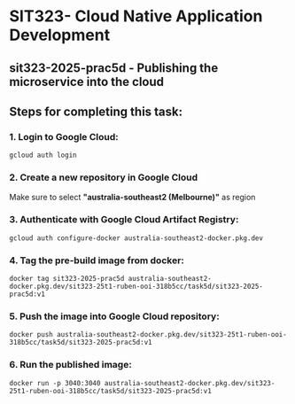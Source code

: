 # SIT323- Cloud Native Application Development

## sit323-2025-prac5d - Publishing the microservice into the cloud

## Steps for completing this task:

### 1. Login to Google Cloud:
``` gcloud auth login ```

### 2. Create a new repository in Google Cloud
Make sure to select **"australia-southeast2 (Melbourne)"** as region

### 3. Authenticate with Google Cloud Artifact Registry:
``` gcloud auth configure-docker australia-southeast2-docker.pkg.dev ```

### 4. Tag the pre-build image from docker:
``` docker tag sit323-2025-prac5d australia-southeast2-docker.pkg.dev/sit323-25t1-ruben-ooi-318b5cc/task5d/sit323-2025-prac5d:v1 ```

### 5. Push the image into Google Cloud repository:
``` docker push australia-southeast2-docker.pkg.dev/sit323-25t1-ruben-ooi-318b5cc/task5d/sit323-2025-prac5d:v1 ```

### 6. Run the published image:
``` docker run -p 3040:3040 australia-southeast2-docker.pkg.dev/sit323-25t1-ruben-ooi-318b5cc/task5d/sit323-2025-prac5d:v1 ```
